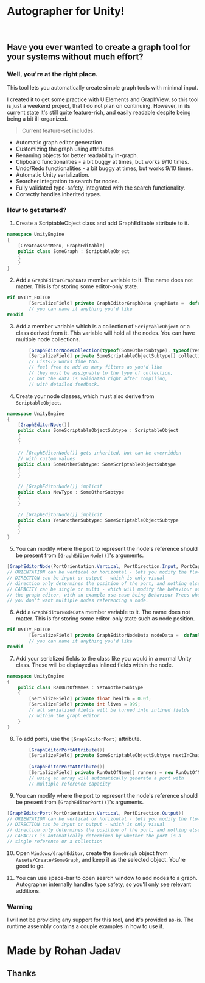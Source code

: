 
# Autographer for Unity!
﻿

## Have you ever wanted to create a graph tool for your systems without much effort?

### Well, you're at the right place.

This tool lets you automatically create simple graph tools with minimal input.

I created it to get some practice with UIElements and GraphView, so this tool is just a weekend project, that I do not plan on continuing. However, in its current state it's still quite feature-rich, and easily readable despite being being a bit ill-organized.

> Current feature-set includes:
* Automatic graph editor generation
* Customizing the graph using attributes
* Renaming objects for better readability in-graph.
* Clipboard functionalities - a bit buggy at times, but works 9/10 times.
* Undo/Redo functionalities - a bit buggy at times, but works 9/10 times.
* Automatic Unity serialization.
* Searcher integration to search for nodes.
* Fully validated type-safety, integrated with the search functionality.
* Correctly handles inherited types.

### How to get started?
1. Create a ScriptableObject class and add GraphEditable attribute to it.
```c#
namespace UnityEngine
{
	[CreateAssetMenu, GraphEditable]
	public class SomeGraph : ScriptableObject
	{
	}
}
```

2. Add a `GraphEditorGraphData` member variable to it. The name does not matter. This is for storing some editor-only state.
```c#
#if UNITY_EDITOR
		[SerializeField] private GraphEditorGraphData graphData =  default;
		// you can name it anything you'd like
#endif
```

3. Add a member variable which is a collection of `ScriptableObject` or a class derived from it. This variable will hold all the nodes. You can have multiple node collections.
```c#
		[GraphEditorNodeCollection(typeof(SomeOtherSubtype), typeof(YetAnotherSubtype))]
		[SerializeField] private SomeScriptableObjectSubtype[] collection;
		// List<T> works fine too.
		// feel free to add as many filters as you'd like
		// they must be assignable to the type of collection,
		// but the data is validated right after compiling,
		// with detailed feedback.
```

4. Create your node classes, which must also derive from `ScriptableObject`.
```c#
namespace UnityEngine
{
	[GraphEditorNode()]
	public class SomeScriptableObjectSubtype : ScriptableObject
	{
	}

	// [GraphEditorNode()] gets inherited, but can be overridden
	// with custom values
	public class SomeOtherSubtype: SomeScriptableObjectSubtype
	{
	}

	// [GraphEditorNode()] implicit
	public class NewType : SomeOtherSubtype
	{
	}

	// [GraphEditorNode()] implicit
	public class YetAnotherSubtype: SomeScriptableObjectSubtype
	{
	}
}
```

5. You can modify where the port to represent the node's reference should be present from `[GraphEditorNode()]`'s arguments.
```c#
[GraphEditorNode(PortOrientation.Vertical, PortDirection.Input, PortCapacity.Multi)]
// ORIENTATION can be vertical or horizontal - lets you modify the flow
// DIRECTION can be input or output - which is only visual
// direction only determines the position of the port, and nothing else
// CAPACITY can be single or multi - which will modify the behaviour of 
// the graph editor, with an example use-case being Behaviour Trees where
// you don't want multiple nodes referencing a node.
```

6. Add a `GraphEditorNodeData` member variable to it. The name does not matter. This is for storing some editor-only state such as node position.
```c#
#if UNITY_EDITOR
		[SerializeField] private GraphEditorNodeData nodeData =  default;
		// you can name it anything you'd like
#endif
```

7. Add your serialized fields to the class like you would in a normal Unity class. These will be displayed as inlined fields within the node.
```c#
namespace UnityEngine
{
	public class RanOutOfNames : YetAnotherSubtype
	{
		[SerializeField] private float health = 0.0f;
		[SerializeField] private int lives = 999;
		// all serialized fields will be turned into inlined fields
		// within the graph editor
	}
}
```

8. To add ports, use the `[GraphEditorPort]` attribute.
```c#
		[GraphEditorPortAttribute()]
		[SerializeField] private SomeScriptableObjectSubtype nextInChain = null;
		
		[GraphEditorPortAttribute()]
		[SerializeField] private RunOutOfName[] runners = new RunOutOfName[0];
		// using an array will automatically generate a port with
		// multiple reference capacity
```

9. You can modify where the port to represent the node's reference should be present from `[GraphEditorPort()]`'s arguments.
```c#
[GraphEditorPort(PortOrientation.Vertical, PortDirection.Output)]
// ORIENTATION can be vertical or horizontal - lets you modify the flow
// DIRECTION can be input or output - which is only visual
// direction only determines the position of the port, and nothing else
// CAPACITY is automatically determined by whether the port is a
// single reference or a collection
```

10. Open `Windows/GraphEditor`, create the `SomeGraph` object from `Assets/Create/SomeGraph`, and keep it as the selected object. You're good to go.

11. You can use space-bar to open search window to add nodes to a graph. Autographer internally handles type safety, so you'll only see relevant additions.

### Warning
I will not be providing any support for this tool, and it's provided as-is. The runtime assembly contains a couple examples in how to use it.

# Made by Rohan Jadav
## Thanks
